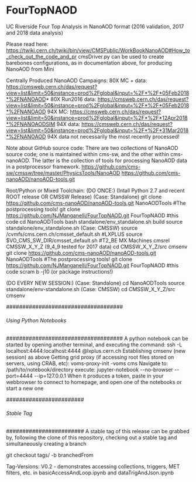 # FourTopNAOD
UC Riverside Four Top Analysis in NanoAOD format (2016 validation, 2017 and 2018 data analysis)

Please read here:
https://twiki.cern.ch/twiki/bin/view/CMSPublic/WorkBookNanoAOD#How_to_check_out_the_code_and_pr
cmsDriver.py can be used to create barebones configurations, as in documentation above, for producing NanoAOD from Mini

Centrally Produced NanoAOD Campaigns:
80X MC + data: https://cmsweb.cern.ch/das/request?view=list&limit=50&instance=prod%2Fglobal&input=%2F*%2F*05Feb2018*%2FNANOAOD*
80X Run2016 data: https://cmsweb.cern.ch/das/request?view=list&limit=50&instance=prod%2Fglobal&input=%2F*%2F*05Feb2018*%2FNANOAOD
94X MC: https://cmsweb.cern.ch/das/request?view=list&limit=50&instance=prod%2Fglobal&input=%2F*%2F*12Apr2018*%2FNANOAODSIM
94X data: https://cmsweb.cern.ch/das/request?view=list&limit=50&instance=prod%2Fglobal&input=%2F*%2F*31Mar2018*%2FNANOAOD
94X data not necessarily the most recently processed!

Note about GitHub source code:
There are two collections of NanoAOD source code; one is maintained within cms-sw, and the other within cms-nanoAOD.
The latter is the collection of tools for processing NanoAOD data in a postprocessor framework.
https://github.com/cms-sw/cmssw/tree/master/PhysicsTools/NanoAOD
https://github.com/cms-nanoAOD/nanoAOD-tools.git

Root/Python or Mixed Toolchain:
(DO ONCE:)
(Intall Python 2.7 and recent ROOT release OR CMSSW Release)
	(Case: Standalone)
	       git clone https://github.com/cms-nanoAOD/nanoAOD-tools.git NanoAODTools #The postprocessing tools!
	       git clone https://github.com/NJManganelli/FourTopNAOD.git FourTopNAOD #this code
	       cd NanoAODTools
	       bash standalone/env_standalone.sh build
	       source standalone/env_standalone.sh
	(Case: CMSSW)
	       source /cvmfs/cms.cern.ch/cmsset_default.sh #LXPLUS
	       source $VO_CMS_SW_DIR/cmsset_default.sh	   #T2_BE MX Machines
	       cmsrel CMSSW_X_Y_Z (9_4_9 tested for 2017 data)
	       cd CMSSW_X_Y_Z/src
	       cmsenv
	       git clone https://github.com/cms-nanoAOD/nanoAOD-tools.git NanoAODTools #The postprocessing tools!
	       git clone https://github.com/NJManganelli/FourTopNAOD.git FourTopNAOD #this code
	       scram b -j10 (or package instructions!)


(DO EVERY NEW SESSION:)
        (Case: Standalone)
	       cd NanoAODTools
    	       source standalone/env-standalone.sh
	(Case: CMSSW)
	       cd CMSSW_X_Y_Z/src
	       cmsenv

####################################
###### Using Python Notebooks ######
####################################
A python notebook can be started by opening another terminal, and executing the command:
ssh -L localhost:4444:localhost:4444 <NiceLogin>@lxplus.cern.ch
Establishing cmsenv (new session) as above
Getting grid proxy (if accessing root files stored on servers, using CRAB, etc):
voms-proxy-init -voms cms
Navigate to:
/path/to/notebook/directory
execute:
jupyter-notebook --no-browser --port=4444 --ip=127.0.0.1
When it produces a token, paste in your webbrowser to connect to homepage, and open one of the notebooks or start a new one

########################
###### Stable Tag ######
########################
A stable tag of this release can be grabbed by, following the clone of this repository, checking out a stable tag and simultaneously creating a branch

git checkout tags/<Tag-version> -b branchedFrom<Tag-version>

Tag-Versions:
V0.2	- demonstrates accessing collections, triggers, MET filters, etc. in basicAccessAndLoop.ipynb and dataTrigAndJson.ipynb